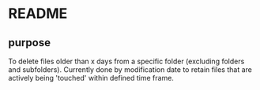 # README

## purpose

To delete files older than x days from a specific folder (excluding folders and subfolders).
Currently done by modification date to retain files that are actively being 'touched' within defined time frame.